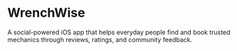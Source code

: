 # WrenchWise
A social-powered iOS app that helps everyday people find and book trusted mechanics through reviews, ratings, and community feedback.
